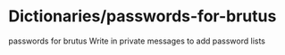 # Dictionaries/passwords-for-brutus
passwords for brutus
Write in private messages to add password lists

